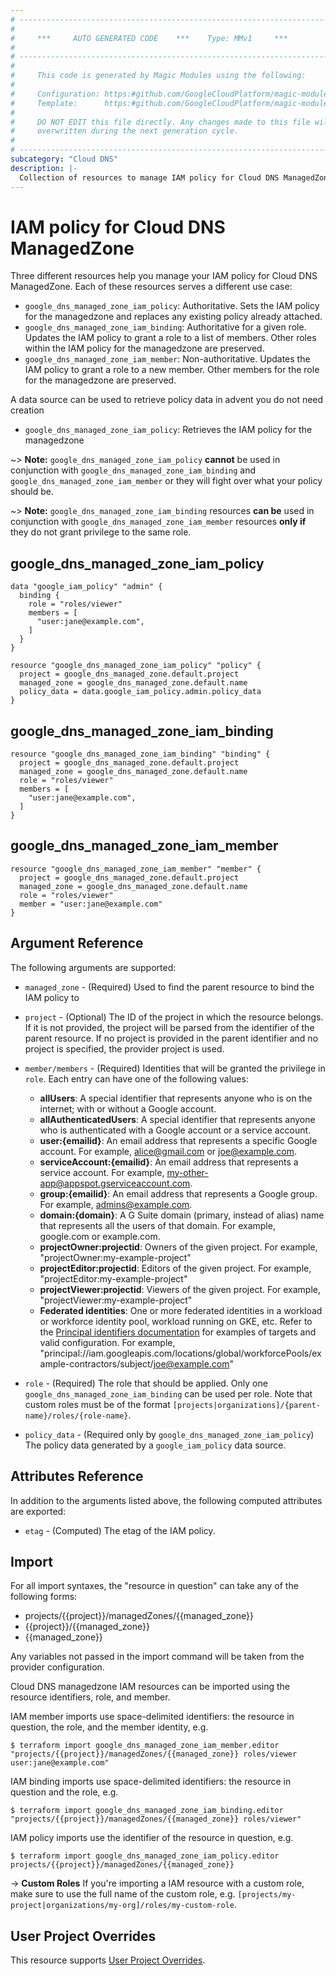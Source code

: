 ```yaml
---
# ----------------------------------------------------------------------------
#
#     ***     AUTO GENERATED CODE    ***    Type: MMv1     ***
#
# ----------------------------------------------------------------------------
#
#     This code is generated by Magic Modules using the following:
#
#     Configuration: https:#github.com/GoogleCloudPlatform/magic-modules/tree/main/mmv1/products/dns/ManagedZone.yaml
#     Template:      https:#github.com/GoogleCloudPlatform/magic-modules/tree/main/mmv1/templates/terraform/resource_iam.html.markdown.tmpl
#
#     DO NOT EDIT this file directly. Any changes made to this file will be
#     overwritten during the next generation cycle.
#
# ----------------------------------------------------------------------------
subcategory: "Cloud DNS"
description: |-
  Collection of resources to manage IAM policy for Cloud DNS ManagedZone
---
```


# IAM policy for Cloud DNS ManagedZone

Three different resources help you manage your IAM policy for Cloud DNS ManagedZone. Each of these resources serves a different use case:

* `google_dns_managed_zone_iam_policy`: Authoritative. Sets the IAM policy for the managedzone and replaces any existing policy already attached.
* `google_dns_managed_zone_iam_binding`: Authoritative for a given role. Updates the IAM policy to grant a role to a list of members. Other roles within the IAM policy for the managedzone are preserved.
* `google_dns_managed_zone_iam_member`: Non-authoritative. Updates the IAM policy to grant a role to a new member. Other members for the role for the managedzone are preserved.

A data source can be used to retrieve policy data in advent you do not need creation

* `google_dns_managed_zone_iam_policy`: Retrieves the IAM policy for the managedzone

~> **Note:** `google_dns_managed_zone_iam_policy` **cannot** be used in conjunction with `google_dns_managed_zone_iam_binding` and `google_dns_managed_zone_iam_member` or they will fight over what your policy should be.

~> **Note:** `google_dns_managed_zone_iam_binding` resources **can be** used in conjunction with `google_dns_managed_zone_iam_member` resources **only if** they do not grant privilege to the same role.



## google_dns_managed_zone_iam_policy

```hcl
data "google_iam_policy" "admin" {
  binding {
    role = "roles/viewer"
    members = [
      "user:jane@example.com",
    ]
  }
}

resource "google_dns_managed_zone_iam_policy" "policy" {
  project = google_dns_managed_zone.default.project
  managed_zone = google_dns_managed_zone.default.name
  policy_data = data.google_iam_policy.admin.policy_data
}
```

## google_dns_managed_zone_iam_binding

```hcl
resource "google_dns_managed_zone_iam_binding" "binding" {
  project = google_dns_managed_zone.default.project
  managed_zone = google_dns_managed_zone.default.name
  role = "roles/viewer"
  members = [
    "user:jane@example.com",
  ]
}
```

## google_dns_managed_zone_iam_member

```hcl
resource "google_dns_managed_zone_iam_member" "member" {
  project = google_dns_managed_zone.default.project
  managed_zone = google_dns_managed_zone.default.name
  role = "roles/viewer"
  member = "user:jane@example.com"
}
```


## Argument Reference

The following arguments are supported:

* `managed_zone` - (Required) Used to find the parent resource to bind the IAM policy to

* `project` - (Optional) The ID of the project in which the resource belongs.
    If it is not provided, the project will be parsed from the identifier of the parent resource. If no project is provided in the parent identifier and no project is specified, the provider project is used.

* `member/members` - (Required) Identities that will be granted the privilege in `role`.
  Each entry can have one of the following values:
  * **allUsers**: A special identifier that represents anyone who is on the internet; with or without a Google account.
  * **allAuthenticatedUsers**: A special identifier that represents anyone who is authenticated with a Google account or a service account.
  * **user:{emailid}**: An email address that represents a specific Google account. For example, alice@gmail.com or joe@example.com.
  * **serviceAccount:{emailid}**: An email address that represents a service account. For example, my-other-app@appspot.gserviceaccount.com.
  * **group:{emailid}**: An email address that represents a Google group. For example, admins@example.com.
  * **domain:{domain}**: A G Suite domain (primary, instead of alias) name that represents all the users of that domain. For example, google.com or example.com.
  * **projectOwner:projectid**: Owners of the given project. For example, "projectOwner:my-example-project"
  * **projectEditor:projectid**: Editors of the given project. For example, "projectEditor:my-example-project"
  * **projectViewer:projectid**: Viewers of the given project. For example, "projectViewer:my-example-project"
  * **Federated identities**: One or more federated identities in a workload or workforce identity pool, workload running on GKE, etc. Refer to the [Principal identifiers documentation](https://cloud.google.com/iam/docs/principal-identifiers#allow) for examples of targets and valid configuration. For example, "principal://iam.googleapis.com/locations/global/workforcePools/example-contractors/subject/joe@example.com"

* `role` - (Required) The role that should be applied. Only one
    `google_dns_managed_zone_iam_binding` can be used per role. Note that custom roles must be of the format
    `[projects|organizations]/{parent-name}/roles/{role-name}`.

* `policy_data` - (Required only by `google_dns_managed_zone_iam_policy`) The policy data generated by
  a `google_iam_policy` data source.

## Attributes Reference

In addition to the arguments listed above, the following computed attributes are
exported:

* `etag` - (Computed) The etag of the IAM policy.

## Import

For all import syntaxes, the "resource in question" can take any of the following forms:

* projects/{{project}}/managedZones/{{managed_zone}}
* {{project}}/{{managed_zone}}
* {{managed_zone}}

Any variables not passed in the import command will be taken from the provider configuration.

Cloud DNS managedzone IAM resources can be imported using the resource identifiers, role, and member.

IAM member imports use space-delimited identifiers: the resource in question, the role, and the member identity, e.g.
```
$ terraform import google_dns_managed_zone_iam_member.editor "projects/{{project}}/managedZones/{{managed_zone}} roles/viewer user:jane@example.com"
```

IAM binding imports use space-delimited identifiers: the resource in question and the role, e.g.
```
$ terraform import google_dns_managed_zone_iam_binding.editor "projects/{{project}}/managedZones/{{managed_zone}} roles/viewer"
```

IAM policy imports use the identifier of the resource in question, e.g.
```
$ terraform import google_dns_managed_zone_iam_policy.editor projects/{{project}}/managedZones/{{managed_zone}}
```

-> **Custom Roles** If you're importing a IAM resource with a custom role, make sure to use the
 full name of the custom role, e.g. `[projects/my-project|organizations/my-org]/roles/my-custom-role`.

## User Project Overrides

This resource supports [User Project Overrides](https://registry.terraform.io/providers/hashicorp/google/latest/docs/guides/provider_reference#user_project_override).
